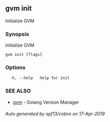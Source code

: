 ## gvm init

Initialize GVM

### Synopsis

Initialize GVM

```
gvm init [flags]
```

### Options

```
  -h, --help   help for init
```

### SEE ALSO

* [gvm](gvm.md)	 - Golang Version Manager

###### Auto generated by spf13/cobra on 17-Apr-2019
